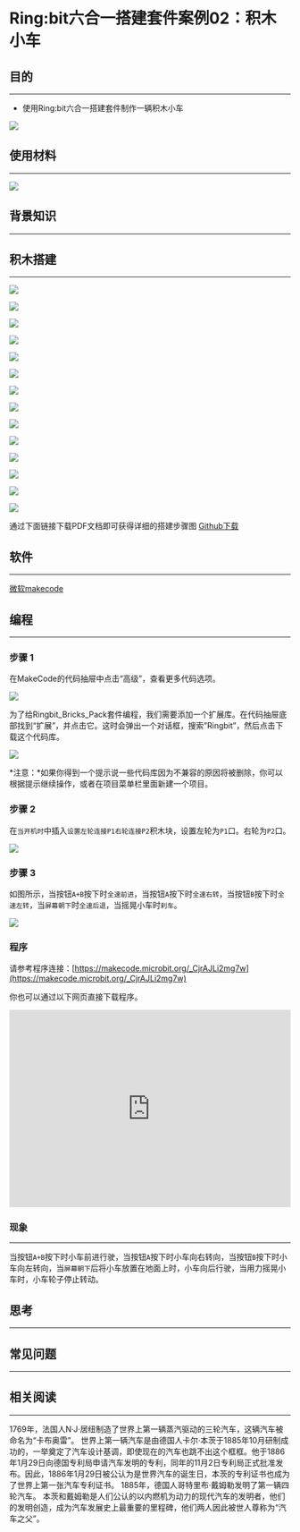 # Ring:bit六合一搭建套件案例02：积木小车

## 目的
---

- 使用Ring:bit六合一搭建套件制作一辆积木小车



![](./images/Ringbit_Bricks_Pack_case_02_01.png)


## 使用材料
---

![](./images/Ringbit_Bricks_Pack_case_02_02.png)



## 背景知识
---


## 积木搭建
---




![](./images/Ringbit_Bricks_Pack_step_02_01.png)

![](./images/Ringbit_Bricks_Pack_step_02_02.png)

![](./images/Ringbit_Bricks_Pack_step_02_03.png)

![](./images/Ringbit_Bricks_Pack_step_02_04.png)

![](./images/Ringbit_Bricks_Pack_step_02_05.png)

![](./images/Ringbit_Bricks_Pack_step_02_06.png)

![](./images/Ringbit_Bricks_Pack_step_02_07.png)

![](./images/Ringbit_Bricks_Pack_step_02_08.png)

![](./images/Ringbit_Bricks_Pack_step_02_09.png)

![](./images/Ringbit_Bricks_Pack_step_02_10.png)

![](./images/Ringbit_Bricks_Pack_step_02_11.png)

![](./images/Ringbit_Bricks_Pack_step_02_12.png)

![](./images/Ringbit_Bricks_Pack_step_02_13.png)

![](./images/Ringbit_Bricks_Pack_step_02_14.png)









通过下面链接下载PDF文档即可获得详细的搭建步骤图
[Github下载 ](https://github.com/elecfreaks/learn-cn/raw/master/microbitKit/ring_bit_bricks_pack/files/Ringbit_Bricks_Pack_step_02_v1.1.pdf)

## 软件
---

[微软makecode](https://makecode.microbit.org/#)

## 编程
---

### 步骤 1
 在MakeCode的代码抽屉中点击“高级”，查看更多代码选项。



![](./images/Ringbit_Bricks_Pack_case_02_03.png)





为了给Ringbit_Bricks_Pack套件编程，我们需要添加一个扩展库。在代码抽屉底部找到“扩展”，并点击它。这时会弹出一个对话框，搜索”Ringbit”，然后点击下载这个代码库。


![](./images/Ringbit_Bricks_Pack_case_02_04.png)




*注意：*如果你得到一个提示说一些代码库因为不兼容的原因将被删除，你可以根据提示继续操作，或者在项目菜单栏里面新建一个项目。

### 步骤 2

在`当开机时`中插入`设置左轮连接P1右轮连接P2`积木块，设置左轮为`P1`口。右轮为`P2`口。


![](./images/Ringbit_Bricks_Pack_case_02_05.png)



### 步骤 3

如图所示，当按钮`A+B`按下时`全速前进`，当按钮`A`按下时`全速右转`，当按钮`B`按下时`全速左转`，当`屏幕朝下`时`全速后退`，当摇晃小车时`刹车`。



![](./images/Ringbit_Bricks_Pack_case_02_06.png)




### 程序

请参考程序连接：[https://makecode.microbit.org/_CjrAJLi2mg7w](https://makecode.microbit.org/_CjrAJLi2mg7w)

你也可以通过以下网页直接下载程序。

<div style="position:relative;height:0;padding-bottom:70%;overflow:hidden;"><iframe style="position:absolute;top:0;left:0;width:100%;height:100%;" src="https://makecode.microbit.org/#pub:_CjrAJLi2mg7w]" frameborder="0" sandbox="allow-popups allow-forms allow-scripts allow-same-origin"></iframe></div>  

### 现象
---
当按钮`A+B`按下时小车前进行驶，当按钮`A`按下时小车向右转向，当按钮`B`按下时小车向左转向，当`屏幕朝下`后将小车放置在地面上时，小车向后行驶，当用力摇晃小车时，小车轮子停止转动。


## 思考
---

## 常见问题
---
## 相关阅读  
---
1769年，法国人N·J·居纽制造了世界上第一辆蒸汽驱动的三轮汽车，这辆汽车被命名为“卡布奥雷”。
世界上第一辆汽车是由德国人卡尔·本茨于1885年10月研制成功的，一举奠定了汽车设计基调，即使现在的汽车也跳不出这个框框。他于1886年1月29日向德国专利局申请汽车发明的专利，同年的11月2日专利局正式批准发布。因此，1886年1月29日被公认为是世界汽车的诞生日，本茨的专利证书也成为了世界上第一张汽车专利证书。
1885年，德国人哥特里布·戴姆勒发明了第一辆四轮汽车。
本茨和戴姆勒是人们公认的以内燃机为动力的现代汽车的发明者，他们的发明创造，成为汽车发展史上最重要的里程碑，他们两人因此被世人尊称为“汽车之父”。